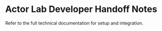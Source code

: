 # Actor Lab Developer Handoff Notes

Refer to the full technical documentation for setup and integration.